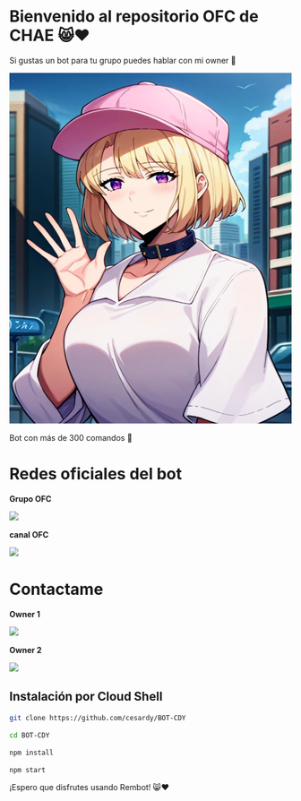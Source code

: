 # Bienvenido al repositorio OFC de CHAE 😸❤️

Si gustas un bot para tu grupo puedes hablar con mi owner 🐢 

![Logo de Rembot](Grupo.jpg)

Bot con más de 300 comandos 👑

# Redes oficiales del bot

**Grupo OFC**


[![](https://img.shields.io/badge/WhatsApp-25D366?style=for-the-badge&logo=whatsapp&logoColor=white)](https://chat.whatsapp.com/E9j3js91NjYAYQvGW6Et2T)



**canal OFC**

[![](https://img.shields.io/badge/WhatsApp%20Canal-25D366?style=for-the-badge&logo=whatsapp&logoColor=white)](https://whatsapp.com/channel/0029VapASNA9cDDT9yfhXr30)


# Contactame


**Owner 1**

[![](https://img.shields.io/badge/WhatsApp-25D366?style=for-the-badge&logo=whatsapp&logoColor=white)](https://wa.me/+527421168105)


**Owner 2**

[![](https://img.shields.io/badge/WhatsApp-25D366?style=for-the-badge&logo=whatsapp&logoColor=white)](https://wa.me/+34613772401)


## Instalación por Cloud Shell

```bash
git clone https://github.com/cesardy/BOT-CDY
```

```bash
cd BOT-CDY
```

```bash
npm install
```
```bash
npm start
```




¡Espero que disfrutes usando Rembot! 😸❤️
